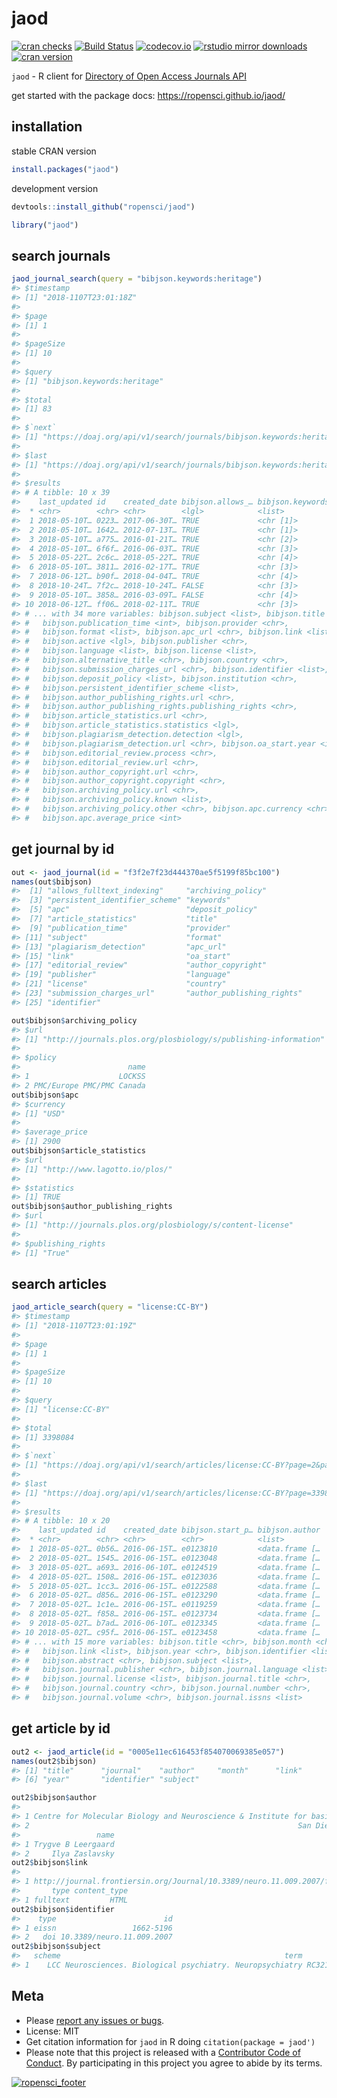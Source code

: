 jaod
====



[![cran checks](https://cranchecks.info/badges/worst/jaod)](https://cranchecks.info/pkgs/jaod)
[![Build Status](https://travis-ci.org/ropensci/jaod.svg?branch=master)](https://travis-ci.org/ropensci/jaod)
[![codecov.io](https://codecov.io/github/ropensci/jaod/coverage.svg?branch=master)](https://codecov.io/github/ropensci/jaod?branch=master)
[![rstudio mirror downloads](http://cranlogs.r-pkg.org/badges/jaod)](https://github.com/metacran/cranlogs.app)
[![cran version](http://www.r-pkg.org/badges/version/jaod)](https://cran.r-project.org/package=jaod)

`jaod` - R client for [Directory of Open Access Journals API](https://doaj.org/api/v1/docs)

get started with the package docs: <https://ropensci.github.io/jaod/>

## installation

stable CRAN version


```r
install.packages("jaod")
```

development version


```r
devtools::install_github("ropensci/jaod")
```


```r
library("jaod")
```

## search journals


```r
jaod_journal_search(query = "bibjson.keywords:heritage")
#> $timestamp
#> [1] "2018-1107T23:01:18Z"
#> 
#> $page
#> [1] 1
#> 
#> $pageSize
#> [1] 10
#> 
#> $query
#> [1] "bibjson.keywords:heritage"
#> 
#> $total
#> [1] 83
#> 
#> $`next`
#> [1] "https://doaj.org/api/v1/search/journals/bibjson.keywords:heritage?page=2&pageSize=10"
#> 
#> $last
#> [1] "https://doaj.org/api/v1/search/journals/bibjson.keywords:heritage?page=9&pageSize=10"
#> 
#> $results
#> # A tibble: 10 x 39
#>    last_updated id    created_date bibjson.allows_… bibjson.keywords
#>  * <chr>        <chr> <chr>        <lgl>            <list>          
#>  1 2018-05-10T… 0223… 2017-06-30T… TRUE             <chr [1]>       
#>  2 2018-05-10T… 1642… 2012-07-13T… TRUE             <chr [1]>       
#>  3 2018-05-10T… a775… 2016-01-21T… TRUE             <chr [2]>       
#>  4 2018-05-10T… 6f6f… 2016-06-03T… TRUE             <chr [3]>       
#>  5 2018-05-22T… 2c6c… 2018-05-22T… TRUE             <chr [4]>       
#>  6 2018-05-10T… 3811… 2016-02-17T… TRUE             <chr [3]>       
#>  7 2018-06-12T… b90f… 2018-04-04T… TRUE             <chr [4]>       
#>  8 2018-10-24T… 7f2c… 2018-10-24T… FALSE            <chr [3]>       
#>  9 2018-05-10T… 3858… 2016-03-09T… FALSE            <chr [4]>       
#> 10 2018-06-12T… ff06… 2018-02-11T… TRUE             <chr [3]>       
#> # ... with 34 more variables: bibjson.subject <list>, bibjson.title <chr>,
#> #   bibjson.publication_time <int>, bibjson.provider <chr>,
#> #   bibjson.format <list>, bibjson.apc_url <chr>, bibjson.link <list>,
#> #   bibjson.active <lgl>, bibjson.publisher <chr>,
#> #   bibjson.language <list>, bibjson.license <list>,
#> #   bibjson.alternative_title <chr>, bibjson.country <chr>,
#> #   bibjson.submission_charges_url <chr>, bibjson.identifier <list>,
#> #   bibjson.deposit_policy <list>, bibjson.institution <chr>,
#> #   bibjson.persistent_identifier_scheme <list>,
#> #   bibjson.author_publishing_rights.url <chr>,
#> #   bibjson.author_publishing_rights.publishing_rights <chr>,
#> #   bibjson.article_statistics.url <chr>,
#> #   bibjson.article_statistics.statistics <lgl>,
#> #   bibjson.plagiarism_detection.detection <lgl>,
#> #   bibjson.plagiarism_detection.url <chr>, bibjson.oa_start.year <int>,
#> #   bibjson.editorial_review.process <chr>,
#> #   bibjson.editorial_review.url <chr>,
#> #   bibjson.author_copyright.url <chr>,
#> #   bibjson.author_copyright.copyright <chr>,
#> #   bibjson.archiving_policy.url <chr>,
#> #   bibjson.archiving_policy.known <list>,
#> #   bibjson.archiving_policy.other <chr>, bibjson.apc.currency <chr>,
#> #   bibjson.apc.average_price <int>
```

## get journal by id


```r
out <- jaod_journal(id = "f3f2e7f23d444370ae5f5199f85bc100")
names(out$bibjson)
#>  [1] "allows_fulltext_indexing"     "archiving_policy"            
#>  [3] "persistent_identifier_scheme" "keywords"                    
#>  [5] "apc"                          "deposit_policy"              
#>  [7] "article_statistics"           "title"                       
#>  [9] "publication_time"             "provider"                    
#> [11] "subject"                      "format"                      
#> [13] "plagiarism_detection"         "apc_url"                     
#> [15] "link"                         "oa_start"                    
#> [17] "editorial_review"             "author_copyright"            
#> [19] "publisher"                    "language"                    
#> [21] "license"                      "country"                     
#> [23] "submission_charges_url"       "author_publishing_rights"    
#> [25] "identifier"
```


```r
out$bibjson$archiving_policy
#> $url
#> [1] "http://journals.plos.org/plosbiology/s/publishing-information"
#> 
#> $policy
#>                        name
#> 1                    LOCKSS
#> 2 PMC/Europe PMC/PMC Canada
out$bibjson$apc
#> $currency
#> [1] "USD"
#> 
#> $average_price
#> [1] 2900
out$bibjson$article_statistics
#> $url
#> [1] "http://www.lagotto.io/plos/"
#> 
#> $statistics
#> [1] TRUE
out$bibjson$author_publishing_rights
#> $url
#> [1] "http://journals.plos.org/plosbiology/s/content-license"
#> 
#> $publishing_rights
#> [1] "True"
```


## search articles


```r
jaod_article_search(query = "license:CC-BY")
#> $timestamp
#> [1] "2018-1107T23:01:19Z"
#> 
#> $page
#> [1] 1
#> 
#> $pageSize
#> [1] 10
#> 
#> $query
#> [1] "license:CC-BY"
#> 
#> $total
#> [1] 3398084
#> 
#> $`next`
#> [1] "https://doaj.org/api/v1/search/articles/license:CC-BY?page=2&pageSize=10"
#> 
#> $last
#> [1] "https://doaj.org/api/v1/search/articles/license:CC-BY?page=339809&pageSize=10"
#> 
#> $results
#> # A tibble: 10 x 20
#>    last_updated id    created_date bibjson.start_p… bibjson.author
#>  * <chr>        <chr> <chr>        <chr>            <list>        
#>  1 2018-05-02T… 0b56… 2016-06-15T… e0123810         <data.frame […
#>  2 2018-05-02T… 1545… 2016-06-15T… e0123048         <data.frame […
#>  3 2018-05-02T… a693… 2016-06-10T… e0124519         <data.frame […
#>  4 2018-05-02T… 1508… 2016-06-15T… e0123036         <data.frame […
#>  5 2018-05-02T… 1cc3… 2016-06-15T… e0122588         <data.frame […
#>  6 2018-05-02T… d856… 2016-06-15T… e0123290         <data.frame […
#>  7 2018-05-02T… 1c1e… 2016-06-15T… e0119259         <data.frame […
#>  8 2018-05-02T… f858… 2016-06-15T… e0123734         <data.frame […
#>  9 2018-05-02T… b7ad… 2016-06-10T… e0123345         <data.frame […
#> 10 2018-05-02T… c95f… 2016-06-15T… e0123458         <data.frame […
#> # ... with 15 more variables: bibjson.title <chr>, bibjson.month <chr>,
#> #   bibjson.link <list>, bibjson.year <chr>, bibjson.identifier <list>,
#> #   bibjson.abstract <chr>, bibjson.subject <list>,
#> #   bibjson.journal.publisher <chr>, bibjson.journal.language <list>,
#> #   bibjson.journal.license <list>, bibjson.journal.title <chr>,
#> #   bibjson.journal.country <chr>, bibjson.journal.number <chr>,
#> #   bibjson.journal.volume <chr>, bibjson.journal.issns <list>
```

## get article by id


```r
out2 <- jaod_article(id = "0005e11ec616453f854070069385e057")
names(out2$bibjson)
#> [1] "title"      "journal"    "author"     "month"      "link"      
#> [6] "year"       "identifier" "subject"
```


```r
out2$bibjson$author
#>                                                                                       affiliation
#> 1 Centre for Molecular Biology and Neuroscience & Institute for basic medical sciences, Univ Oslo
#> 2                                                            San Diego Supercomputer Center, UCSD
#>                 name
#> 1 Trygve B Leergaard
#> 2     Ilya Zaslavsky
out2$bibjson$link
#>                                                                     url
#> 1 http://journal.frontiersin.org/Journal/10.3389/neuro.11.009.2007/full
#>       type content_type
#> 1 fulltext         HTML
out2$bibjson$identifier
#>    type                        id
#> 1 eissn                 1662-5196
#> 2   doi 10.3389/neuro.11.009.2007
out2$bibjson$subject
#>   scheme                                                  term      code
#> 1    LCC Neurosciences. Biological psychiatry. Neuropsychiatry RC321-571
```


## Meta

* Please [report any issues or bugs](https://github.com/ropensci/jaod/issues).
* License: MIT
* Get citation information for `jaod` in R doing `citation(package = jaod')`
* Please note that this project is released with a [Contributor Code of Conduct](CODE_OF_CONDUCT.md). By participating in this project you agree to abide by its terms.

[![ropensci_footer](https://ropensci.org/public_images/github_footer.png)](https://ropensci.org)

